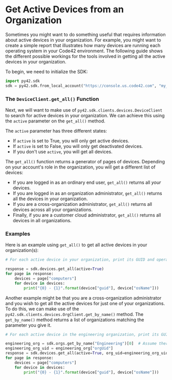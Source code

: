 # Get Active Devices from an Organization

Sometimes you might want to do something useful that requires information about active devices in your organization.
For example, you might want to create a simple report that illustrates how many devices are running each operating
system in your Code42 environment. The following guide shows the different possible workings for the tools involved in
getting all the active devices in your organization.

To begin, we need to initialize the SDK:
```python
import py42.sdk
sdk = py42.sdk.from_local_account("https://console.us.code42.com", "my_username", "my_password")
```

### The `DeviceClient.get_all()` Function

Next, we will want to make use of `py42.sdk.clients.devices.DeviceClient` to search for active devices in your
organization. We can achieve this using the `active` parameter on the `get_all()` method.

The `active` parameter has three different states:
* If `active` is set to True, you will only get active devices.
* If `active` is set to False, you will only get deactivated devices.
* If you don't use
`active`, you will get all devices.

The `get_all()` function returns a generator of pages of devices. Depending on your account's role in the
organization, you will get a different list of devices:
* If you are logged in as an ordinary end user, `get_all()` returns all *your* devices.
* If you are logged in as an organization administrator, `get_all()` returns all the devices in your organization.
* If you are a cross-organization administrator, `get_all()` returns all devices across all your organizations.
* Finally, if you are a customer cloud administrator, `get_all()` returns all devices in all organizations.

### Examples

Here is an example using `get_all()` to get all active devices in your organization(s):
```python
# For each active device in your organization, print its GUID and operating system

response = sdk.devices.get_all(active=True)
for page in response:
    devices = page["computers"]
    for device in devices:
        print("{0} - {1}".format(device["guid"], device["osName"]))
```

Another example might be that you are a cross-organization administrator and you wish to get all the active devices for
just one of your organizations. To do this, we can make use of the `py42.sdk.clients.devices.OrgClient.get_by_name()`
method. The `get_by_name()` method returns a list of organizations matching the parameter you give it.
```python
# For each active device in the engineering organization, print its GUID and operating system.

engineering_org = sdk.orgs.get_by_name("Engineering")[0]  # Assume there is only one org named "Engineering"
engineering_org_uid = engineering_org["orgUid"]
response = sdk.devices.get_all(active=True, org_uid=engineering_org_uid)
for page in response:
    devices = page["computers"]
    for device in devices:
        print("{0} - {1}".format(device["guid"], device["osName"]))
```
